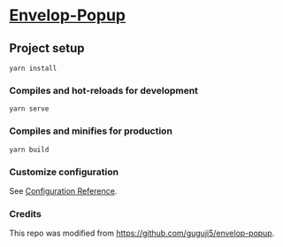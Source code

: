# [Envelop-Popup](https://catherineruoxiwu.github.io/envelop-popup/)

## Project setup
```
yarn install
```

### Compiles and hot-reloads for development
```
yarn serve
```

### Compiles and minifies for production
```
yarn build
```

### Customize configuration
See [Configuration Reference](https://cli.vuejs.org/config/).

### Credits
This repo was modified from https://github.com/guguji5/envelop-popup.
